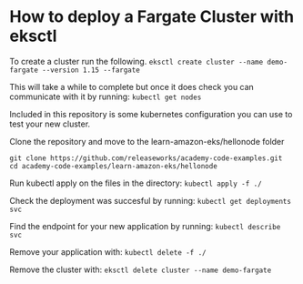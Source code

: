 # How to deploy a Fargate Cluster with eksctl

To create a cluster run the following.
`eksctl create cluster --name demo-fargate --version 1.15 --fargate`

This will take a while to complete but once it does check you can communicate with it by running:
`kubectl get nodes`

Included in this repository is some kubernetes configuration you can use to test your new cluster.

Clone the repository and move to the learn-amazon-eks/hellonode folder
```
git clone https://github.com/releaseworks/academy-code-examples.git
cd academy-code-examples/learn-amazon-eks/hellonode
```

Run kubectl apply on the files in the directory:
`kubectl apply -f ./`

Check the deployment was succesful by running:
`kubectl get deployments svc`

Find the endpoint for your new application by running:
`kubectl describe svc`

Remove your application with:
`kubectl delete -f ./`

Remove the cluster with:
`eksctl delete cluster --name demo-fargate`
